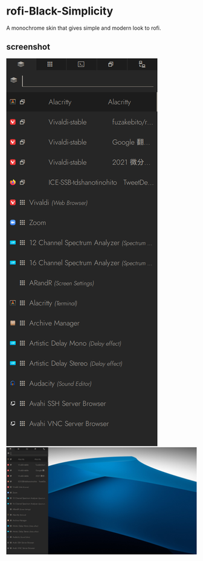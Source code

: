 # rofi-Black-Simplicity
A monochrome skin that gives simple and modern look to rofi.

## screenshot
![Black-Simplicity](https://raw.githubusercontent.com/fuzakebito/rofi-Black-Simplicity/main/screenshot/rofi-Black-Simplicity.png)
![with_desktop](https://raw.githubusercontent.com/fuzakebito/rofi-Black-Simplicity/main/screenshot/rofi-Black-Simplicity_with_desktop.png)

